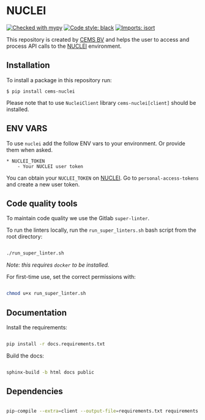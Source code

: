 # NUCLEI

[![Checked with mypy](http://www.mypy-lang.org/static/mypy_badge.svg)](http://mypy-lang.org/)
[![Code style: black](https://img.shields.io/badge/code%20style-black-000000.svg)](https://github.com/psf/black)
[![Imports: isort](https://img.shields.io/badge/%20imports-isort-%231674b1?style=flat&labelColor=ef8336)](https://pycqa.github.io/isort/)

This repository is created by [CEMS BV](https://cemsbv.nl/) and helps the user to access and process API calls to the [NUCLEI](https://nuclei.cemsbv.io/#/) environment.

## Installation

To install a package in this repository run:

`$ pip install cems-nuclei`

Please note that to use `NucleiClient` library `cems-nuclei[client]` should be installed.

## ENV VARS

To use `nuclei` add the follow ENV vars to your environment. Or provide them when asked.

```
* NUCLEI_TOKEN
    - Your NUCLEI user token
```

You can obtain your `NUCLEI_TOKEN` on [NUCLEI](https://nuclei.cemsbv.io/#/). 
Go to `personal-access-tokens` and create a new user token.

## Code quality tools

To maintain code quality we use the Gitlab `super-linter`.

To run the linters locally, run the `run_super_linters.sh` bash script from the root directory:

```bash

./run_super_linter.sh

```

*Note: this requires `docker` to be installed.*

For first-time use, set the correct permissions with:

```bash

chmod u+x run_super_linter.sh

```



## Documentation

Install the requirements:

```bash

pip install -r docs.requirements.txt

```

Build the docs:

```bash

sphinx-build -b html docs public

```

## Dependencies

```bash

pip-compile --extra=client --output-file=requirements.txt requirements.in setup.py

```